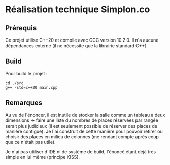 # Réalisation technique Simplon.co
## Prérequis
Ce projet utilise C++20 et compile avec GCC version 10.2.0. Il n'a aucune dépendances externe (il ne nécessite que la librairie standard C++).

## Build
Pour build le projet :
```
cd ./src
g++ -std=c++20 main.cpp
```

## Remarques
Au vu de l'énoncer, il est inutile de stocker la salle comme un tableau à deux dimensions -> faire une liste du nombres de places réservées par rangée serait plus judicieux (il est seulement possible de réserver des places de manière contigue). Je l'ai construit de cette manière pour pouvoir retirer ou choisir des places en milieu de colonnes (me rendant compte après coup que ce n'était pas utile).

Je n'ai pas utiliser d'IDE ni de système de build, l'énoncé étant déjà très simple en lui même (principe KISS).
